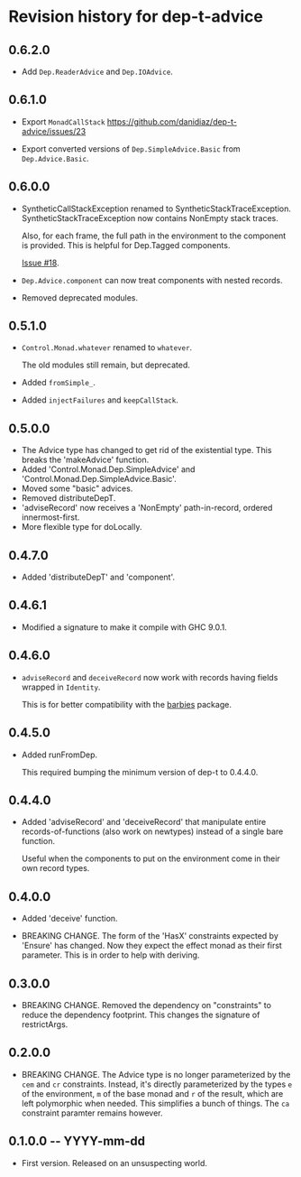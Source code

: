 # Revision history for dep-t-advice

## 0.6.2.0

* Add `Dep.ReaderAdvice` and `Dep.IOAdvice`.

## 0.6.1.0 

* Export `MonadCallStack` https://github.com/danidiaz/dep-t-advice/issues/23

* Export converted versions of `Dep.SimpleAdvice.Basic` from `Dep.Advice.Basic`.

## 0.6.0.0 

* SyntheticCallStackException renamed to SyntheticStackTraceException.
  SyntheticStackTraceException now contains NonEmpty stack traces. 

  Also, for each frame, the full path in the environment to the component is
  provided. This is helpful for Dep.Tagged components.
  
  [Issue #18](https://github.com/danidiaz/dep-t-advice/issues/18).

* `Dep.Advice.component` can now treat components with nested records.

* Removed deprecated modules.

## 0.5.1.0 

* `Control.Monad.whatever` renamed to `whatever`. 

  The old modules still remain, but deprecated.

* Added `fromSimple_`.

* Added `injectFailures` and `keepCallStack`.

## 0.5.0.0 

* The Advice type has changed to get rid of the existential type.
  This breaks the 'makeAdvice' function.   
* Added 'Control.Monad.Dep.SimpleAdvice' and 'Control.Monad.Dep.SimpleAdvice.Basic'.
* Moved some "basic" advices.
* Removed distributeDepT.
* 'adviseRecord' now receives a 'NonEmpty' path-in-record, ordered innermost-first.
* More flexible type for doLocally.

## 0.4.7.0 

* Added 'distributeDepT' and 'component'.

## 0.4.6.1 

* Modified a signature to make it compile with GHC 9.0.1.

## 0.4.6.0 

* `adviseRecord` and `deceiveRecord` now work with records having fields wrapped in `Identity`.

  This is for better compatibility with the [barbies](http://hackage.haskell.org/package/barbies) package.

## 0.4.5.0 

* Added runFromDep.

  This required bumping the minimum version of dep-t to 0.4.4.0.

## 0.4.4.0 

* Added 'adviseRecord' and 'deceiveRecord' that manipulate entire
  records-of-functions (also work on newtypes) instead of a single bare
  function. 

  Useful when the components to put on the environment come in their own record
  types.

## 0.4.0.0 

* Added 'deceive' function.

* BREAKING CHANGE. The form of the 'HasX' constraints expected by 'Ensure' has
  changed. Now they expect the effect monad as their first parameter. This is
  in order to help with deriving.

## 0.3.0.0 

* BREAKING CHANGE. Removed the dependency on "constraints" to reduce the
  dependency footprint. This changes the signature of restrictArgs.

## 0.2.0.0 

* BREAKING CHANGE. The Advice type is no longer parameterized by the `cem` and
  `cr` constraints. Instead, it's directly parameterized by the types `e` of
  the environment, `m` of the base monad and `r` of the result, which are left
  polymorphic when needed. This simplifies a bunch of things. The `ca`
  constraint paramter remains however.

## 0.1.0.0 -- YYYY-mm-dd

* First version. Released on an unsuspecting world.
